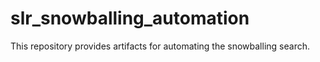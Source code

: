 # slr_snowballing_automation
This repository provides artifacts for automating the snowballing search.
